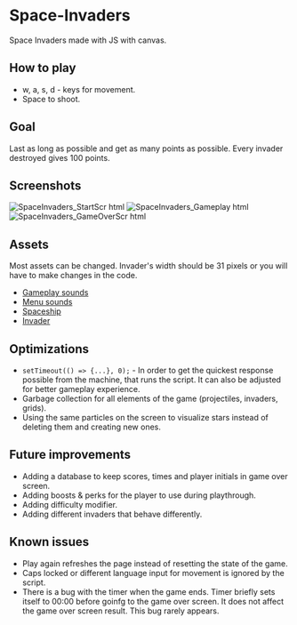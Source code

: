 # Space-Invaders
Space Invaders made with JS with canvas.

## How to play
* w, a, s, d - keys for movement.
* Space to shoot. 

## Goal
Last as long as possible and get as many points as possible. Every invader destroyed gives 100 points.

## Screenshots
![SpaceInvaders_StartScr html](https://user-images.githubusercontent.com/85744016/175244184-27dccc93-3477-4861-8a45-ff43dff86647.png)
![SpaceInvaders_Gameplay html](https://user-images.githubusercontent.com/85744016/175244209-f134d319-b870-4efd-9fbc-a4c018450784.png)
![SpaceInvaders_GameOverScr html](https://user-images.githubusercontent.com/85744016/175244196-912e135c-bd4b-4a82-9c22-0d0fc5058d88.png)

## Assets
Most assets can be changed. Invader's width should be 31 pixels or you will have to make changes in the code.
* [Gameplay sounds](https://www.classicgaming.cc/classics/space-invaders/sounds)
* [Menu sounds](https://pixabay.com)
* [Spaceship](https://www.pinpng.com)
* [Invader](https://www.pngegg.com)

## Optimizations
* `setTimeout(() => {...}, 0);` - In order to get the quickest response possible from the machine, that runs the script. It can also be adjusted for better gameplay experience.
* Garbage collection for all elements of the game (projectiles, invaders, grids).
* Using the same particles on the screen to visualize stars instead of deleting them and creating new ones. 

## Future improvements
* Adding a database to keep scores, times and player initials in game over screen.
* Adding boosts & perks for the player to use during playthrough.
* Adding difficulty modifier.
* Adding different invaders that behave differently.

## Known issues
* Play again refreshes the page instead of resetting the state of the game.
* Caps locked or different language input for movement is ignored by the script.
* There is a bug with the timer when the game ends. Timer briefly sets itself to 00:00 before goinfg to the 
game over screen. It does not affect the game over screen result. This bug rarely appears.
